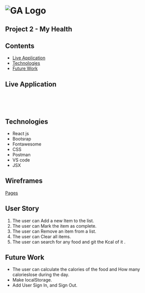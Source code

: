 # ![GA Logo](https://ga-dash.s3.amazonaws.com/production/assets/logo-9f88ae6c9c3871690e33280fcf557f33.png) 
## Project 2 - My Health

## Contents
* [Live Application](#live-application)
* [Technologies](#technologies)
* [Future Work](#Future-work)
​

## Live Application
​

​
## Technologies
* React js
* Bootsrap
* Fontawesome 
* CSS
* Postman
* VS code
* JSX
​
​
## Wireframes
[Pages](https://drive.google.com/open?id=1WAIMr6Rg_AErPSoc-7vt-yKSWmMkvePJ)



## User Story

1. The user can Add a new Item to the list.
2. The user can Mark the item as complete.
3. The user can Remove an item from a list.
4. The user can Clear all items.
5. The user can search for any food and git the Kcal of it .


## Future Work
- The user can calculate the calories of the food   and How many calorieslose during the day.
- Make localStorage.
- Add User Sign In, and Sign Out.
​
